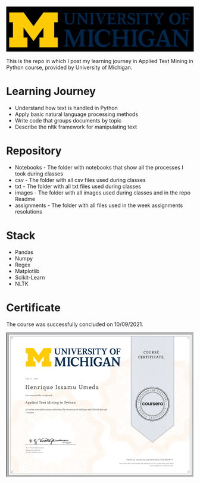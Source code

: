 ![](../images/um-logo.png)


This is the repo in which I post my learning journey in Applied Text Mining in Python course, provided by University of Michigan.

# Learning Journey
- Understand how text is handled in Python
- Apply basic natural language processing methods
- Write code that groups documents by topic
- Describe the nltk framework for manipulating text


# Repository
- Notebooks - The folder with notebooks that show all the processes I took during classes
- csv - The folder with all csv files used during classes
- txt - The folder with all txt files used during classes
- images - The folder with all images used during classes and in the repo Readme
- assignments - The folder with all files used in the week assignments resolutions


# Stack 
- Pandas
- Numpy
- Regex
- Matplotlib
- Scikit-Learn
- NLTK


# Certificate 
The course was successfully concluded on 10/09/2021.

![](images/certificate.png)

